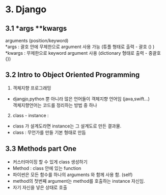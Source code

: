 # 3. Django
## 3.1 *args **kwargs    
arguments (position/keyword)    
*args : 괄호 안에 무제한으로 argument 사용 가능 (튜플 형태로 출력 - 괄호 () )    
*kwargs : 무제한으로 keyword argument 사용 (dictionary 형태로 출력 - 중괄호{})    

## 3.2 Intro to Object Oriented Programming
 1) 객체지향 프로그래밍    
   - djangjo,python 뿐 아니라 많은 언어들이 객체지향 언어임 (java,swift...)    
   객체지향언어는 코드를 정리하는 방법 중 하나    
 2) class - instance : 
  - class 가 설계도라면 instance는 그 설계도로 만든 결과물.
  - class : 무언가를 만들 기본 형태로 만듬    
  
## 3.3 Methods part One
  - 커스터마이징 할 수 있게 class 생성하기
  - Method : class 안에 있는 function 
  - 파이썬은 모든 함수를 하나의 arguments 와 함께 사용 함. (self)
  - method의 첫번째 argument는 method를 호출하는 instance 자신임. 
  - 자기 자신을 넣은 상태로 호출

